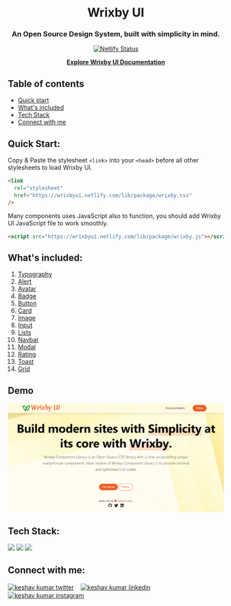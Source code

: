 <div align="center">
  
 # Wrixby UI
  
 ### An Open Source Design System, built with simplicity in mind.
  
  [![Netlify Status](https://api.netlify.com/api/v1/badges/ac7ba0fd-7fa8-49fa-aa5e-95236fc80f72/deploy-status)](https://app.netlify.com/sites/wrixbyui/deploys)

<a href="https://wrixbyui.netlify.app/"><strong>Explore Wrixby UI Documentation</strong></a>

</div>

## Table of contents

- [Quick start](#quick-start)
- [What's included](#whats-included)
- [Tech Stack](#tech-stack)
- [Connect with me](#connect-with-me)

## Quick Start:

Copy & Paste the stylesheet `<link>` into your `<head>` before all other stylesheets to load Wrixby UI.

```html
<link
  rel="stylesheet"
  href="https://wrixbyui.netlify.com/lib/package/wrixby.css"
/>
```

Many components uses JavaScript also to function, you should add Wrixby UI JavaScript file to work smoothly.

```html
<script src="https://wrixbyui.netlify.com/lib/package/wrixby.js"></script>
```

## What's included:

1. [Typography](https://wrixbyui.netlify.app/docs/components/typography/)
2. [Alert](https://wrixbyui.netlify.app/docs/components/alert/)
3. [Avatar](https://wrixbyui.netlify.app/docs/components/avatar/)
4. [Badge](https://wrixbyui.netlify.app/docs/components/badge/)
5. [Button](https://wrixbyui.netlify.app/docs/components/button/)
6. [Card](https://wrixbyui.netlify.app/docs/components/card/)
7. [Image](https://wrixbyui.netlify.app/docs/components/image/)
8. [Input](https://wrixbyui.netlify.app/docs/components/input/)
9. [Lists](https://wrixbyui.netlify.app/docs/components/lists/)
10. [Navbar](https://wrixbyui.netlify.app/docs/components/navbar/)
11. [Modal](https://wrixbyui.netlify.app/docs/components/modal/)
12. [Rating](https://wrixbyui.netlify.app/docs/components/rating/)
13. [Toast](https://wrixbyui.netlify.app/docs/components/toasts/)
14. [Grid](https://wrixbyui.netlify.app/docs/components/grid/)


## Demo

![App Screenshot](https://github.com/keshavkumar-in/wrixby-component-library/blob/development/assets/images/Wrixby%20UI.png)


## Tech Stack:

![](https://img.shields.io/badge/HTML5-E34F26?style=for-the-badge&logo=html5&logoColor=white)
![](https://img.shields.io/badge/CSS3-1572B6?style=for-the-badge&logo=css3&logoColor=white)
![](https://img.shields.io/badge/JavaScript-F7DF1E?style=for-the-badge&logo=javascript&logoColor=black)


## Connect with me:

<p align="left">
    <a href="https://twitter.com/keshavkumar_in" target="blank"><img align="center" src="https://cdn2.iconfinder.com/data/icons/social-media-2285/512/1_Twitter_colored_svg-512.png" alt="keshav kumar twitter" height="30" width="30" /></a>&nbsp;&nbsp;&nbsp;
    <a href="https://linkedin.com/in/keshav-codes" target="blank"><img align="center" src="https://cdn2.iconfinder.com/data/icons/social-media-2285/512/1_Linkedin_unofficial_colored_svg-512.png" alt="keshav kumar linkedin" height="30" width="30" /></a>&nbsp;&nbsp;&nbsp;
    <a href="https://instagram.com/keshavkumar_in" target="blank"><img align="center" src="https://cdn2.iconfinder.com/data/icons/social-media-2285/512/1_Instagram_colored_svg_1-512.png" alt="keshav kumar instagram" height="30" width="30" /></a>
</p>
